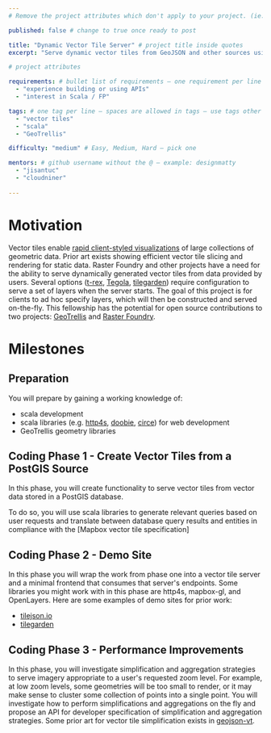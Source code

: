 ```yaml
---
# Remove the project attributes which don't apply to your project. (ie: if no issues, delete the issues section)

published: false # change to true once ready to post

title: "Dynamic Vector Tile Server" # project title inside quotes
excerpt: "Serve dynamic vector tiles from GeoJSON and other sources using GeoTrellis" # shows on project list page

# project attributes

requirements: # bullet list of requirements – one requirement per line – follow below format
  - "experience building or using APIs"
  - "interest in Scala / FP"

tags: # one tag per line – spaces are allowed in tags – use tags other posts use
  - "vector tiles"
  - "scala"
  - "GeoTrellis"

difficulty: "medium" # Easy, Medium, Hard – pick one

mentors: # github username without the @ – example: designmatty
  - "jisantuc"
  - "cloudniner"
  
---
```


# Motivation

Vector tiles enable [rapid client-styled visualizations](https://docs.mapbox.com/vector-tiles/reference/) of large collections of geometric data. Prior art exists showing efficient vector tile slicing and rendering for static data. Raster Foundry and other projects have a need for the ability to serve dynamically generated vector tiles from data provided by users. Several options ([t-rex](https://github.com/t-rex-tileserver/t-rex), [Tegola](https://github.com/go-spatial/tegola), [tilegarden](https://github.com/azavea/tilegarden)) require configuration to serve a set of layers when the server starts. The goal of this project is for clients to ad hoc specify layers, which will then be constructed and served on-the-fly. This fellowship has the potential for open source contributions to two projects: [GeoTrellis](https://geotrellis.io/) and [Raster Foundry](https://www.rasterfoundry.com/).

# Milestones

## Preparation

You will prepare by gaining a working knowledge of:

  - scala development
  - scala libraries (e.g. [http4s](https://http4s.org/), [doobie](https://tpolecat.github.io/doobie/), [circe](https://circe.github.io/circe/)) for web development
  - GeoTrellis geometry libraries

## Coding Phase 1 - Create Vector Tiles from a PostGIS Source

In this phase, you will create functionality to serve vector tiles from vector data stored in a PostGIS database. 

To do so, you will use scala libraries to generate relevant queries based on user requests and translate between database query results and entities in compliance with the [Mapbox vector tile specification]

## Coding Phase 2 - Demo Site

In this phase you will wrap the work from phase one into a vector tile server and a minimal frontend that consumes that server's endpoints. Some libraries you might work with in this phase are http4s, mapbox-gl, and OpenLayers. Here are some examples of demo sites for prior work:

- [tilejson.io](https://tilejson.io/)
- [tilegarden](https://azavea.github.io/tilegarden/demo/vector.html)

## Coding Phase 3 - Performance Improvements

In this phase, you will investigate simplification and aggregation strategies to serve imagery appropriate to a user's requested zoom level. For example, at low zoom levels, some geometries will be too small to render, or it may make sense to cluster some collection of points into a single point. You will investigate how to perform simplifications and aggregations on the fly and propose an API for developer specification of simplification and aggregation strategies. Some prior art for vector tile simplification exists in [geojson-vt](https://github.com/mapbox/geojson-vt).
